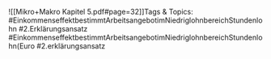 
![[Mikro+Makro Kapitel 5.pdf#page=32]]Tags & Topics:
   #EinkommenseffektbestimmtArbeitsangebotimNiedriglohnbereichStundenlohn
   #2.Erklärungsansatz
   #EinkommenseffektbestimmtArbeitsangebotimNiedriglohnbereichStundenlohn(Euro
   #2.erklärungsansatz